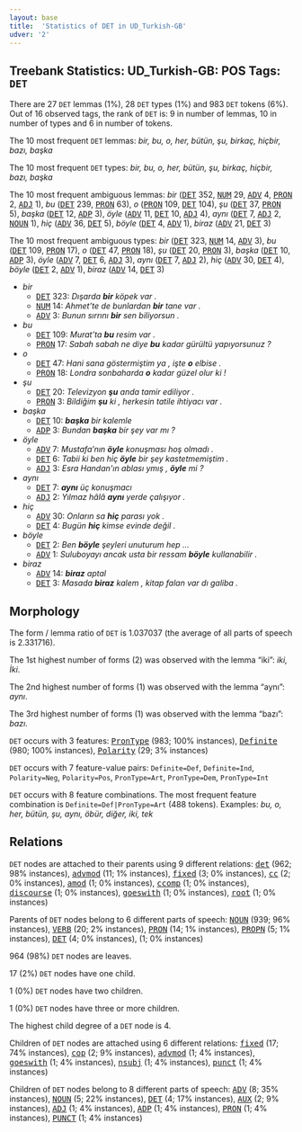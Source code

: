 ```yaml
---
layout: base
title:  'Statistics of DET in UD_Turkish-GB'
udver: '2'
---
```


## Treebank Statistics: UD_Turkish-GB: POS Tags: `DET`

There are 27 `DET` lemmas (1%), 28 `DET` types (1%) and 983 `DET` tokens (6%).
Out of 16 observed tags, the rank of `DET` is: 9 in number of lemmas, 10 in number of types and 6 in number of tokens.

The 10 most frequent `DET` lemmas: <em>bir, bu, o, her, bütün, şu, birkaç, hiçbir, bazı, başka</em>

The 10 most frequent `DET` types:  <em>bir, bu, o, her, bütün, şu, birkaç, hiçbir, bazı, başka</em>

The 10 most frequent ambiguous lemmas: <em>bir</em> (<tt><a href="tr_gb-pos-DET.html">DET</a></tt> 352, <tt><a href="tr_gb-pos-NUM.html">NUM</a></tt> 29, <tt><a href="tr_gb-pos-ADV.html">ADV</a></tt> 4, <tt><a href="tr_gb-pos-PRON.html">PRON</a></tt> 2, <tt><a href="tr_gb-pos-ADJ.html">ADJ</a></tt> 1), <em>bu</em> (<tt><a href="tr_gb-pos-DET.html">DET</a></tt> 239, <tt><a href="tr_gb-pos-PRON.html">PRON</a></tt> 63), <em>o</em> (<tt><a href="tr_gb-pos-PRON.html">PRON</a></tt> 109, <tt><a href="tr_gb-pos-DET.html">DET</a></tt> 104), <em>şu</em> (<tt><a href="tr_gb-pos-DET.html">DET</a></tt> 37, <tt><a href="tr_gb-pos-PRON.html">PRON</a></tt> 5), <em>başka</em> (<tt><a href="tr_gb-pos-DET.html">DET</a></tt> 12, <tt><a href="tr_gb-pos-ADP.html">ADP</a></tt> 3), <em>öyle</em> (<tt><a href="tr_gb-pos-ADV.html">ADV</a></tt> 11, <tt><a href="tr_gb-pos-DET.html">DET</a></tt> 10, <tt><a href="tr_gb-pos-ADJ.html">ADJ</a></tt> 4), <em>aynı</em> (<tt><a href="tr_gb-pos-DET.html">DET</a></tt> 7, <tt><a href="tr_gb-pos-ADJ.html">ADJ</a></tt> 2, <tt><a href="tr_gb-pos-NOUN.html">NOUN</a></tt> 1), <em>hiç</em> (<tt><a href="tr_gb-pos-ADV.html">ADV</a></tt> 36, <tt><a href="tr_gb-pos-DET.html">DET</a></tt> 5), <em>böyle</em> (<tt><a href="tr_gb-pos-DET.html">DET</a></tt> 4, <tt><a href="tr_gb-pos-ADV.html">ADV</a></tt> 1), <em>biraz</em> (<tt><a href="tr_gb-pos-ADV.html">ADV</a></tt> 21, <tt><a href="tr_gb-pos-DET.html">DET</a></tt> 3)

The 10 most frequent ambiguous types:  <em>bir</em> (<tt><a href="tr_gb-pos-DET.html">DET</a></tt> 323, <tt><a href="tr_gb-pos-NUM.html">NUM</a></tt> 14, <tt><a href="tr_gb-pos-ADV.html">ADV</a></tt> 3), <em>bu</em> (<tt><a href="tr_gb-pos-DET.html">DET</a></tt> 109, <tt><a href="tr_gb-pos-PRON.html">PRON</a></tt> 17), <em>o</em> (<tt><a href="tr_gb-pos-DET.html">DET</a></tt> 47, <tt><a href="tr_gb-pos-PRON.html">PRON</a></tt> 18), <em>şu</em> (<tt><a href="tr_gb-pos-DET.html">DET</a></tt> 20, <tt><a href="tr_gb-pos-PRON.html">PRON</a></tt> 3), <em>başka</em> (<tt><a href="tr_gb-pos-DET.html">DET</a></tt> 10, <tt><a href="tr_gb-pos-ADP.html">ADP</a></tt> 3), <em>öyle</em> (<tt><a href="tr_gb-pos-ADV.html">ADV</a></tt> 7, <tt><a href="tr_gb-pos-DET.html">DET</a></tt> 6, <tt><a href="tr_gb-pos-ADJ.html">ADJ</a></tt> 3), <em>aynı</em> (<tt><a href="tr_gb-pos-DET.html">DET</a></tt> 7, <tt><a href="tr_gb-pos-ADJ.html">ADJ</a></tt> 2), <em>hiç</em> (<tt><a href="tr_gb-pos-ADV.html">ADV</a></tt> 30, <tt><a href="tr_gb-pos-DET.html">DET</a></tt> 4), <em>böyle</em> (<tt><a href="tr_gb-pos-DET.html">DET</a></tt> 2, <tt><a href="tr_gb-pos-ADV.html">ADV</a></tt> 1), <em>biraz</em> (<tt><a href="tr_gb-pos-ADV.html">ADV</a></tt> 14, <tt><a href="tr_gb-pos-DET.html">DET</a></tt> 3)


* <em>bir</em>
  * <tt><a href="tr_gb-pos-DET.html">DET</a></tt> 323: <em>Dışarda <b>bir</b> köpek var .</em>
  * <tt><a href="tr_gb-pos-NUM.html">NUM</a></tt> 14: <em>Ahmet’te de bunlardan <b>bir</b> tane var .</em>
  * <tt><a href="tr_gb-pos-ADV.html">ADV</a></tt> 3: <em>Bunun sırrını <b>bir</b> sen biliyorsun .</em>
* <em>bu</em>
  * <tt><a href="tr_gb-pos-DET.html">DET</a></tt> 109: <em>Murat’ta <b>bu</b> resim var .</em>
  * <tt><a href="tr_gb-pos-PRON.html">PRON</a></tt> 17: <em>Sabah sabah ne diye <b>bu</b> kadar gürültü yapıyorsunuz ?</em>
* <em>o</em>
  * <tt><a href="tr_gb-pos-DET.html">DET</a></tt> 47: <em>Hani sana göstermiştim ya , işte <b>o</b> elbise .</em>
  * <tt><a href="tr_gb-pos-PRON.html">PRON</a></tt> 18: <em>Londra sonbaharda <b>o</b> kadar güzel olur ki !</em>
* <em>şu</em>
  * <tt><a href="tr_gb-pos-DET.html">DET</a></tt> 20: <em>Televizyon <b>şu</b> anda tamir ediliyor .</em>
  * <tt><a href="tr_gb-pos-PRON.html">PRON</a></tt> 3: <em>Bildiğim <b>şu</b> ki , herkesin tatile ihtiyacı var .</em>
* <em>başka</em>
  * <tt><a href="tr_gb-pos-DET.html">DET</a></tt> 10: <em><b>başka</b> bir kalemle</em>
  * <tt><a href="tr_gb-pos-ADP.html">ADP</a></tt> 3: <em>Bundan <b>başka</b> bir şey var mı ?</em>
* <em>öyle</em>
  * <tt><a href="tr_gb-pos-ADV.html">ADV</a></tt> 7: <em>Mustafa’nın <b>öyle</b> konuşması hoş olmadı .</em>
  * <tt><a href="tr_gb-pos-DET.html">DET</a></tt> 6: <em>Tabii ki ben hiç <b>öyle</b> bir şey kastetmemiştim .</em>
  * <tt><a href="tr_gb-pos-ADJ.html">ADJ</a></tt> 3: <em>Esra Handan'ın ablası ymış , <b>öyle</b> mi ?</em>
* <em>aynı</em>
  * <tt><a href="tr_gb-pos-DET.html">DET</a></tt> 7: <em><b>aynı</b> üç konuşmacı</em>
  * <tt><a href="tr_gb-pos-ADJ.html">ADJ</a></tt> 2: <em>Yılmaz hâlâ <b>aynı</b> yerde çalışıyor .</em>
* <em>hiç</em>
  * <tt><a href="tr_gb-pos-ADV.html">ADV</a></tt> 30: <em>Onların sa <b>hiç</b> parası yok .</em>
  * <tt><a href="tr_gb-pos-DET.html">DET</a></tt> 4: <em>Bugün <b>hiç</b> kimse evinde değil .</em>
* <em>böyle</em>
  * <tt><a href="tr_gb-pos-DET.html">DET</a></tt> 2: <em>Ben <b>böyle</b> şeyleri unuturum hep …</em>
  * <tt><a href="tr_gb-pos-ADV.html">ADV</a></tt> 1: <em>Suluboyayı ancak usta bir ressam <b>böyle</b> kullanabilir .</em>
* <em>biraz</em>
  * <tt><a href="tr_gb-pos-ADV.html">ADV</a></tt> 14: <em><b>biraz</b> aptal</em>
  * <tt><a href="tr_gb-pos-DET.html">DET</a></tt> 3: <em>Masada <b>biraz</b> kalem , kitap falan var dı galiba .</em>

## Morphology

The form / lemma ratio of `DET` is 1.037037 (the average of all parts of speech is 2.331716).

The 1st highest number of forms (2) was observed with the lemma “iki”: <em>iki, İki</em>.

The 2nd highest number of forms (1) was observed with the lemma “aynı”: <em>aynı</em>.

The 3rd highest number of forms (1) was observed with the lemma “bazı”: <em>bazı</em>.

`DET` occurs with 3 features: <tt><a href="tr_gb-feat-PronType.html">PronType</a></tt> (983; 100% instances), <tt><a href="tr_gb-feat-Definite.html">Definite</a></tt> (980; 100% instances), <tt><a href="tr_gb-feat-Polarity.html">Polarity</a></tt> (29; 3% instances)

`DET` occurs with 7 feature-value pairs: `Definite=Def`, `Definite=Ind`, `Polarity=Neg`, `Polarity=Pos`, `PronType=Art`, `PronType=Dem`, `PronType=Int`

`DET` occurs with 8 feature combinations.
The most frequent feature combination is `Definite=Def|PronType=Art` (488 tokens).
Examples: <em>bu, o, her, bütün, şu, aynı, öbür, diğer, iki, tek</em>


## Relations

`DET` nodes are attached to their parents using 9 different relations: <tt><a href="tr_gb-dep-det.html">det</a></tt> (962; 98% instances), <tt><a href="tr_gb-dep-advmod.html">advmod</a></tt> (11; 1% instances), <tt><a href="tr_gb-dep-fixed.html">fixed</a></tt> (3; 0% instances), <tt><a href="tr_gb-dep-cc.html">cc</a></tt> (2; 0% instances), <tt><a href="tr_gb-dep-amod.html">amod</a></tt> (1; 0% instances), <tt><a href="tr_gb-dep-ccomp.html">ccomp</a></tt> (1; 0% instances), <tt><a href="tr_gb-dep-discourse.html">discourse</a></tt> (1; 0% instances), <tt><a href="tr_gb-dep-goeswith.html">goeswith</a></tt> (1; 0% instances), <tt><a href="tr_gb-dep-root.html">root</a></tt> (1; 0% instances)

Parents of `DET` nodes belong to 6 different parts of speech: <tt><a href="tr_gb-pos-NOUN.html">NOUN</a></tt> (939; 96% instances), <tt><a href="tr_gb-pos-VERB.html">VERB</a></tt> (20; 2% instances), <tt><a href="tr_gb-pos-PRON.html">PRON</a></tt> (14; 1% instances), <tt><a href="tr_gb-pos-PROPN.html">PROPN</a></tt> (5; 1% instances), <tt><a href="tr_gb-pos-DET.html">DET</a></tt> (4; 0% instances),  (1; 0% instances)

964 (98%) `DET` nodes are leaves.

17 (2%) `DET` nodes have one child.

1 (0%) `DET` nodes have two children.

1 (0%) `DET` nodes have three or more children.

The highest child degree of a `DET` node is 4.

Children of `DET` nodes are attached using 6 different relations: <tt><a href="tr_gb-dep-fixed.html">fixed</a></tt> (17; 74% instances), <tt><a href="tr_gb-dep-cop.html">cop</a></tt> (2; 9% instances), <tt><a href="tr_gb-dep-advmod.html">advmod</a></tt> (1; 4% instances), <tt><a href="tr_gb-dep-goeswith.html">goeswith</a></tt> (1; 4% instances), <tt><a href="tr_gb-dep-nsubj.html">nsubj</a></tt> (1; 4% instances), <tt><a href="tr_gb-dep-punct.html">punct</a></tt> (1; 4% instances)

Children of `DET` nodes belong to 8 different parts of speech: <tt><a href="tr_gb-pos-ADV.html">ADV</a></tt> (8; 35% instances), <tt><a href="tr_gb-pos-NOUN.html">NOUN</a></tt> (5; 22% instances), <tt><a href="tr_gb-pos-DET.html">DET</a></tt> (4; 17% instances), <tt><a href="tr_gb-pos-AUX.html">AUX</a></tt> (2; 9% instances), <tt><a href="tr_gb-pos-ADJ.html">ADJ</a></tt> (1; 4% instances), <tt><a href="tr_gb-pos-ADP.html">ADP</a></tt> (1; 4% instances), <tt><a href="tr_gb-pos-PRON.html">PRON</a></tt> (1; 4% instances), <tt><a href="tr_gb-pos-PUNCT.html">PUNCT</a></tt> (1; 4% instances)

